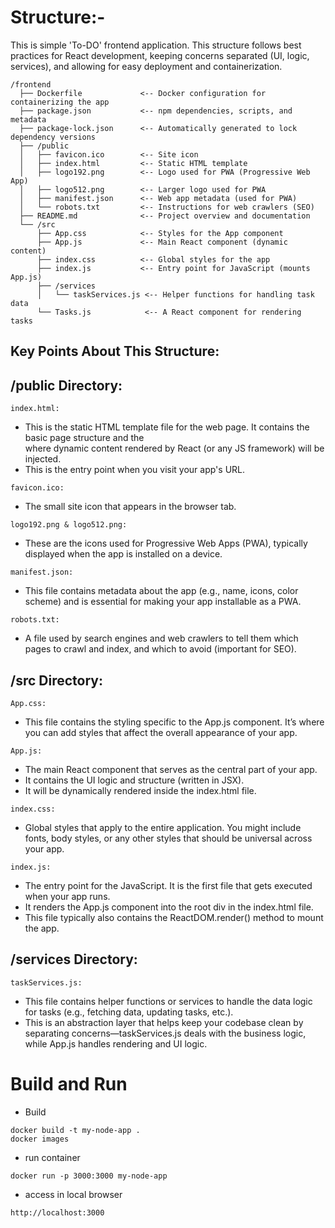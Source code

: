 # Structure:-
This is simple 'To-DO' frontend application. This structure follows best practices for React development, keeping concerns separated (UI, logic, services), and allowing for easy deployment and containerization.
```
/frontend
  ├── Dockerfile             <-- Docker configuration for containerizing the app
  ├── package.json           <-- npm dependencies, scripts, and metadata
  ├── package-lock.json      <-- Automatically generated to lock dependency versions
  ├── /public
  │   ├── favicon.ico        <-- Site icon
  │   ├── index.html         <-- Static HTML template
  │   ├── logo192.png        <-- Logo used for PWA (Progressive Web App)
  │   ├── logo512.png        <-- Larger logo used for PWA
  │   ├── manifest.json      <-- Web app metadata (used for PWA)
  │   └── robots.txt         <-- Instructions for web crawlers (SEO)
  ├── README.md              <-- Project overview and documentation
  └── /src
      ├── App.css            <-- Styles for the App component
      ├── App.js             <-- Main React component (dynamic content)
      ├── index.css          <-- Global styles for the app
      ├── index.js           <-- Entry point for JavaScript (mounts App.js)
      ├── /services
      │   └── taskServices.js <-- Helper functions for handling task data
      └── Tasks.js            <-- A React component for rendering tasks
```

## Key Points About This Structure:
## /public Directory:
```index.html:```

- This is the static HTML template file for the web page. It contains the basic page structure and the <div id="root"></div> where dynamic content rendered by React (or any JS framework) will be injected.
- This is the entry point when you visit your app's URL.

```favicon.ico:```
- The small site icon that appears in the browser tab.

```logo192.png & logo512.png:```
- These are the icons used for Progressive Web Apps (PWA), typically displayed when the app is installed on a device.

```manifest.json:```
- This file contains metadata about the app (e.g., name, icons, color scheme) and is essential for making your app installable as a PWA.

```robots.txt:```
- A file used by search engines and web crawlers to tell them which pages to crawl and index, and which to avoid (important for SEO).

## /src Directory:
```App.css:```
- This file contains the styling specific to the App.js component. It’s where you can add styles that affect the overall appearance of your app.

```App.js:```
- The main React component that serves as the central part of your app.
- It contains the UI logic and structure (written in JSX).
- It will be dynamically rendered inside the index.html file.

```index.css:```
- Global styles that apply to the entire application. You might include fonts, body styles, or any other styles that should be universal across your app.

```index.js:```
- The entry point for the JavaScript. It is the first file that gets executed when your app runs.
- It renders the App.js component into the root div in the index.html file.
- This file typically also contains the ReactDOM.render() method to mount the app.

## /services Directory:
```taskServices.js:```
- This file contains helper functions or services to handle the data logic for tasks (e.g., fetching data, updating tasks, etc.).
- This is an abstraction layer that helps keep your codebase clean by separating concerns—taskServices.js deals with the business logic, while App.js handles rendering and UI logic.

# Build and Run

- Build
```
docker build -t my-node-app .
docker images
```

- run container

```
docker run -p 3000:3000 my-node-app
```

- access in local browser
```
http://localhost:3000
```
